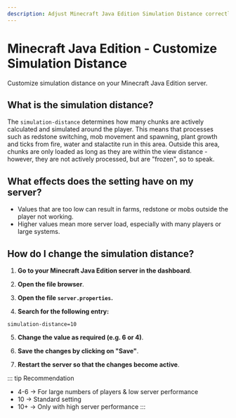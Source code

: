 ```yaml
---
description: Adjust Minecraft Java Edition Simulation Distance correctly - Instructions for Vanilla, Spigot, Bukkit, Paper, Folia, Purpur and Pufferfish Server to optimize performance.
---
```


# Minecraft Java Edition - Customize Simulation Distance

Customize simulation distance on your Minecraft Java Edition server.

## What is the simulation distance?

The ```simulation-distance``` determines how many chunks are actively calculated and simulated around the player. This means that processes such as redstone switching, mob movement and spawning, plant growth and ticks from fire, water and stalactite run in this area. Outside this area, chunks are only loaded as long as they are within the view distance - however, they are not actively processed, but are "frozen", so to speak.

## What effects does the setting have on my server?

- Values that are too low can result in farms, redstone or mobs outside the player not working.<br>
- Higher values mean more server load, especially with many players or large systems.

## How do I change the simulation distance?

1. <strong>Go to your Minecraft Java Edition server in the dashboard</strong>.

2. <strong>Open the file browser</strong>.

3. <strong>Open the file ```server.properties```.</strong>

4. <strong>Search for the following entry:</strong>

```
simulation-distance=10
```

5. <strong>Change the value as required (e.g. 6 or 4)</strong>.

6. <strong>Save the changes by clicking on "Save"</strong>.

7. <strong>Restart the server so that the changes become active</strong>.

::: tip Recommendation

- 4-6 → For large numbers of players & low server performance<br>
- 10 → Standard setting<br>
- 10+ → Only with high server performance
:::
